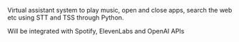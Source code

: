 Virtual assistant system to play music, open and close apps, search the web etc using STT and TSS through Python. 

Will be integrated with Spotify, ElevenLabs and OpenAI APIs
